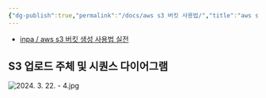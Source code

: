 ```yaml
---
{"dg-publish":true,"permalink":"/docs/aws s3 버킷 사용법/","title":"aws s3 버킷 사용법"}
---
```


- [inpa / aws s3 버킷 생성 사용법 실전](https://inpa.tistory.com/entry/AWS-📚-S3-버킷-생성-사용법-실전-구축#)

## S3 업로드 주체 및 시퀀스 다이어그램

![2024. 3. 22. - 4.jpg](/img/user/docs/assets/2024.%203.%2022.%20-%204.jpg)
